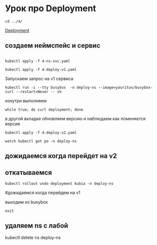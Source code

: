 # Урок про Deployment

```
cd ../4/
```
[Deployment](https://kubernetes.io/docs/concepts/workloads/controllers/deployment/)
## создаем неймспейс и сервис

```

kubectl apply -f 4-ns-svc.yaml

kubectl apply -f 4-deploy-v1.yaml
```
Запускаем запрос на v1  сервиса

```
kubectl run -i --tty busybox  -n deploy-ns --image=yauritux/busybox-curl --restart=Never -- sh
```
изнутри выполняем
```
while true; do curl deployment; done
```
в другой вкладке обновляем версию и наблюдаем как поменяется версия
```
kubectl apply -f 4-deploy-v2.yaml

watch kubectl get po -n deploy-ns
```
## дожидаемся  когда перейдет на v2

## откатываемся
```
kubectl rollout undo deployment kubia -n deploy-ns
```

#дожидаемся  когда перейдем на v1

выходим из busybox
```
exit
```

## удаляем ns с лабой
kubectl delete ns deploy-ns
